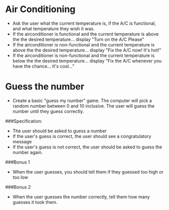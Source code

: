 # Air Conditioning

- Ask the user what the current temperature is, if the A/C is functional, and what temperature they wish it was.
- If the airconditioner is functional and the current temperature is above the the desired temperature... display "Turn on the A/C Please"
- If the airconditioner is non-functional and the current temperature is above the the desired temperature... display "Fix the A/C now!  It's hot!"
- If the airconditioner is non-functional and the current temperature is below the the desired temperature... display "Fix the A/C whenever you have the chance...  It's cool..."

# Guess the number

- Create a basic "guess my number" game.  The computer will pick a random number between 0 and 10 inclusive.  The user will guess the number until they guess correctly.

###Specification:
- The user should be asked to guess a number
- If the user's guess is correct, the user should see a congratulatory message
- If the user's guess is not correct, the user should be asked to guess the number again.

###Bonus 1
- When the user guesses, you should tell them if they guessed too high or too low

###Bonus 2
- When the user guesses the number correctly, tell them how many guesses it took them.
